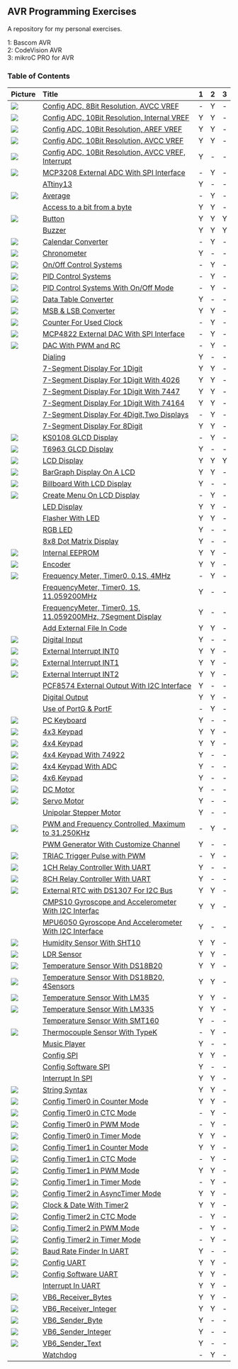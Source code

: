 ## AVR Programming Exercises
A repository for my personal exercises.

1: Bascom AVR  
2: CodeVision AVR  
3: mikroC PRO for AVR 

### Table of Contents
|Picture|Title|1|2|3|
|:------|:----|:----:|:--------:|:----:|
|![](ADC_08Bit_AVCC/Simulate/Album.png)						|[Config ADC, 8Bit Resolution, AVCC VREF](ADC_08Bit_AVCC)							|-|Y|-|
|![](ADC_10Bit_2V56/Simulate/Album.png)						|[Config ADC, 10Bit Resolution, Internal VREF](ADC_10Bit_2V56)							|Y|Y|-|
|![](ADC_10Bit_AREF/Simulate/Album.png)						|[Config ADC, 10Bit Resolution, AREF VREF](ADC_10Bit_AREF)							|Y|Y|-|
|![](ADC_10Bit_AVCC/Simulate/Album.png)						|[Config ADC, 10Bit Resolution, AVCC VREF](ADC_10Bit_AVCC)							|Y|Y|-|
|![](ADC_10Bit_AVCC_Interrupt/Simulate/Album.png)				|[Config ADC, 10Bit Resolution, AVCC VREF, Interrupt](ADC_10Bit_AVCC_Interrupt)					|Y|-|-|
|![](ADC_ExternalADC_MCP320x_SPI/Simulate/Album.png)				|[MCP3208 External ADC With SPI Interface](ADC_ExternalADC_MCP320x_SPI)						|-|Y|-|
|![]()										|[ATtiny13](ATtiny13)												|Y|-|-|
|![](Average/Simulate/Album.png)						|[Average](Average)												|-|Y|-|
|![]()										|[Access to a bit from a byte](BitAccess)									|Y|Y|-|
|![](Button/Simulate/Album.png)							|[Button](Button)												|Y|Y|Y|
|![]()										|[Buzzer](Buzzer)												|Y|Y|Y|
|![](CalendarConverter/Simulate/Album.png)					|[Calendar Converter](CalendarConverter)									|-|Y|-|
|![](Chronometer/Simulate/Album.png)						|[Chronometer](Chronometer)											|Y|-|-|
|![](ControlSystems_OnOff/Simulate/Album.png)					|[On/Off Control Systems](ControlSystems_OnOff)									|-|Y|-|
|![](ControlSystems_PID/Simulate/Album.png)					|[PID Control Systems](ControlSystems_PID)									|-|Y|-|
|![](ControlSystems_PID_OnOffMode/Simulate/Album.png)				|[PID Control Systems With On/Off Mode](ControlSystems_PID_OnOffMode)						|-|Y|-|
|![](Converter_DataTable/Simulate/Album.png)					|[Data Table Converter](Converter_DataTable)									|Y|-|-|
|![](Converter_MSB&LSB/Simulate/Album.png)					|[MSB & LSB Converter](Converter_MSB&LSB)									|Y|Y|-|
|![](CounterForUsedClock/Simulate/Album.png)					|[Counter For Used Clock](CounterForUsedClock)									|-|Y|-|
|![](DAC_ExternalDAC_MCP4822_SPI/Simulate/Album.png)				|[MCP4822 External DAC With SPI Interface](DAC_ExternalDAC_MCP4822_SPI)						|-|Y|-|
|![](DAC_WithPWM/Simulate/Album.png)						|[DAC With PWM and RC](DAC_WithPWM)										|-|Y|-|
|![]()										|[Dialing](Dialing)												|Y|-|-|
|![]()										|[7-Segment Display For 1Digit](Display_7Segment_1Digit)							|Y|Y|-|
|![]()										|[7-Segment Display For 1Digit With 4026](Display_7Segment_1Digit_4026)						|Y|Y|-|
|![]()										|[7-Segment Display For 1Digit With 7447](Display_7Segment_1Digit_7447)						|Y|Y|-|
|![]()										|[7-Segment Display For 1Digit With 74164](Display_7Segment_1Digit_74164)					|Y|Y|-|
|![]()										|[7-Segment Display For 4Digit,Two Displays](Display_7Segment_4Digit_2Display)					|-|Y|-|
|![]()										|[7-Segment Display For 8Digit](Display_7Segment_8Digit)							|Y|Y|-|
|![](Display_GLCD_KS0108/Simulate/Album.png)					|[KS0108 GLCD Display](Display_GLCD_KS0108)									|-|Y|-|
|![](Display_GLCD_T6963/Simulate/Album.png)					|[T6963 GLCD Display](Display_GLCD_T6963)									|Y|-|-|
|![](Display_LCD/Simulate/Album.png)						|[LCD Display](Display_LCD)											|Y|Y|Y|
|![](Display_LCD_BarGraph/Simulate/Album.png)					|[BarGraph Display On A LCD](Display_LCD_BarGraph)								|Y|Y|-|
|![](Display_LCD_Billboard/Simulate/Album.png)					|[Billboard With LCD Display](Display_LCD_Billboard)								|Y|-|-|
|![](Display_LCD_Menu/Simulate/Album.png)					|[Create Menu On LCD Display](Display_LCD_Menu)									|-|Y|-|
|![]()										|[LED Display](Display_LED)											|Y|Y|-|
|![]()										|[Flasher With LED](Display_LED_Flasher)									|Y|Y|-|
|![]()										|[RGB LED](Display_LED_RGB)											|Y|-|-|
|![]()										|[8x8 Dot Matrix Display](Display_Matrix_8x8)									|Y|-|-|
|![](EEPROM/Simulate/Album.png)							|[Internal EEPROM](EEPROM)											|Y|Y|-|
|![](Encoder/Simulate/Album.png)						|[Encoder](Encoder)												|Y|Y|-|
|![](FrequencyMeter_Timer0_0.1S_4MHz/Simulate/Album.png)			|[Frequency Meter, Timer0, 0.1S, 4MHz](FrequencyMeter_Timer0_0.1S_4MHz)						|-|Y|-|
|![]()										|[FrequencyMeter, Timer0, 1S, 11.059200MHz](FrequencyMeter_Timer0_1S_11.059200MHz)				|Y|-|-|
|![]()										|[FrequencyMeter, Timer0, 1S, 11.059200MHz, 7Segment Display](FrequencyMeter_Timer0_1S_11.059200MHz_7Segment)	|Y|-|-|
|![]()										|[Add External File In Code](Include)										|Y|Y|-|
|![](IO_Input/Simulate/Album.png)						|[Digital Input](IO_Input)											|Y|-|-|
|![](Interrupt_INT0/Simulate/Album.png)						|[External Interrupt INT0](Interrupt_INT0)									|Y|Y|-|
|![](Interrupt_INT1/Simulate/Album.png)						|[External Interrupt INT1](Interrupt_INT1)									|Y|Y|-|
|![](Interrupt_INT2/Simulate/Album.png)						|[External Interrupt INT2](Interrupt_INT2)									|Y|Y|-|
|![]()										|[PCF8574 External Output With I2C Interface](IO_ExternalOutputs_PCF8574_I2C)					|Y|-|-|
|![]()										|[Digital Output](IO_Output)											|Y|Y|-|
|![]()										|[Use of PortG & PortF](IO_PortG&PortF)										|-|Y|-|
|![](Keyboard_PC/Hardware/Album.png)						|[PC Keyboard](Keyboard_PC)											|Y|-|-|
|![](Keypad_4x3/Simulate/Album.png)						|[4x3 Keypad](Keypad_4x3)											|Y|Y|-|
|![](Keypad_4x4/Simulate/Album.png)						|[4x4 Keypad](Keypad_4x4)											|Y|Y|-|
|![](Keypad_4x4_Using74922/Simulate/Album.png)					|[4x4 Keypad With 74922](Keypad_4x4_74922)									|Y|-|-|
|![](Keypad_4x4_UsingADC/Simulate/Album.png)					|[4x4 Keypad With ADC](Keypad_4x4_ADC)										|Y|-|-|
|![](Keypad_4x6/Simulate/Album.png)						|[4x6 Keypad](Keypad_4x6)											|Y|-|-|
|![](Motor_DC/Simulate/Album.png)						|[DC Motor](Motor_DC)												|Y|-|-|
|![](Motor_Servo/Simulate/Album.png)						|[Servo Motor](Motor_Servo)											|Y|-|-|
|![]()										|[Unipolar Stepper Motor](Motor_UnipolarStepper)								|Y|-|-|
|![](PulseGenerator_PWM&FrequencyControlled_31.250KHz/Simulate/Album.png)	|[PWM and Frequency Controlled, Maximum to 31.250KHz](PulseGenerator_PWM&FrequencyControlled_31.250KHz)		|-|Y|-|
|![]()										|[PWM Generator With Customize Channel](PulseGenerator_PWMwithCustomizeChannel)					|Y|-|-|
|![](PulseGenerator_TriacTriggerPulseWithPWM/Simulate/Album.png)		|[TRIAC Trigger Pulse with PWM](PulseGenerator_TriacTriggerPulseWithPWM)					|-|Y|-|
|![](RelayController_UART_1CH/Simulate/Album.png)				|[1CH Relay Controller With UART](RelayController_UART_1CH)							|Y|-|-|
|![](RelayController_UART_8CH/Simulate/Album.png)				|[8CH Relay Controller With UART](RelayController_UART_8CH)							|Y|-|-|
|![](RTC_DS1307/Simulate/Album.png)						|[External RTC with DS1307 For I2C Bus](RTC_DS1307)								|Y|Y|-|
|![]()										|[CMPS10 Gyroscope and Accelerometer With I2C Interfac](Sensor_Gyroscope_CMPS10_I2C)				|Y|Y|-|
|![]()										|[MPU6050 Gyroscope And Accelerometer With I2C Interface](Sensor_Gyroscope_MPU6050_I2C)				|Y|-|-|
|![](Sensor_Humidity_SHT10/Simulate/Album.png)					|[Humidity Sensor With SHT10](Sensor_Humidity_SHT10)								|Y|Y|-|
|![](Sensor_LDR/Simulate/Album.png)						|[LDR Sensor](Sensor_LDR)											|Y|Y|-|
|![](Sensor_Temperature_DS18B20/Simulate/Album.png)				|[Temperature Sensor With DS18B20](Sensor_Temperature_DS18B20)							|Y|Y|-|
|![](Sensor_Temperature_DS18B20_4Sensors/Simulate/Album.png)			|[Temperature Sensor With DS18B20, 4Sensors](Sensor_Temperature_DS18B20_4Sensors)				|Y|Y|-|
|![](Sensor_Temperature_LM35/Simulate/Album.png)				|[Temperature Sensor With LM35](Sensor_Temperature_LM35)							|Y|Y|-|
|![](Sensor_Temperature_LM335/Simulate/Album.png)				|[Temperature Sensor With LM335](Sensor_Temperature_LM335)							|Y|Y|-|
|![]()										|[Temperature Sensor With SMT160](Sensor_Temperature_SMT160)							|Y|-|-|
|![](Sensor_Thermocouple_TypeK/Simulate/Album.png)				|[Thermocouple Sensor With TypeK](Sensor_Thermocouple_TypeK)							|-|Y|-|
|![]()										|[Music Player](Sound_MusicPlayer)										|Y|-|-|
|![]()										|[Config SPI](SPI_Config)											|Y|Y|-|
|![]()										|[Config Software SPI](SPI_SoftwareSPI)										|Y|-|-|
|![]()										|[Interrupt In SPI](SPI_Interrupt)										|Y|Y|-|
|![](String_Syntax/Simulate/Album.png)						|[String Syntax](String_Syntax)											|Y|Y|-|
|![](Timer0_Counter/Simulate/Album.png)						|[Config Timer0 in Counter Mode](Timer0_Counter)								|Y|Y|-|
|![](Timer0_CTC/Simulate/Album.png)						|[Config Timer0 in CTC Mode](Timer0_CTC)									|-|Y|-|
|![](Timer0_PWM/Simulate/Album.png)						|[Config Timer0 in PWM Mode](Timer0_PWM)									|-|Y|-|
|![](Timer0_Timer/Simulate/Album.png)						|[Config Timer0 in Timer Mode](Timer0_Timer)									|Y|Y|-|
|![](Timer1_Counter/Simulate/Album.png)						|[Config Timer1 in Counter Mode](Timer1_Counter)								|Y|Y|-|
|![](Timer1_CTC/Simulate/Album.png)						|[Config Timer1 in CTC Mode](Timer1_CTC)									|-|Y|-|
|![](Timer1_PWM/Simulate/Album.png)						|[Config Timer1 in PWM Mode](Timer1_PWM)									|Y|Y|-|
|![](Timer1_Timer/Simulate/Album.png)						|[Config Timer1 in Timer Mode](Timer1_Timer)									|-|Y|-|
|![](Timer2_AsyncTimer/Simulate/Album.png)					|[Config Timer2 in AsyncTimer Mode](Timer2_AsyncTimer)								|Y|Y|-|
|![](Timer2_Clock&Date/Simulate/Album.png)					|[Clock & Date With Timer2](Timer2_Clock&Date)									|Y|Y|-|
|![](Timer2_CTC/Simulate/Album.png)						|[Config Timer2 in CTC Mode](Timer2_CTC)									|-|Y|-|
|![](Timer2_PWM/Simulate/Album.png)						|[Config Timer2 in PWM Mode](Timer2_PWM)									|-|Y|-|
|![](Timer2_Timer/Simulate/Album.png)						|[Config Timer2 in Timer Mode](Timer2_Timer)									|-|Y|-|
|![](UART_BaudRateFinder/Simulate/Album.png)					|[Baud Rate Finder In UART](UART_BaudRateFinder)								|Y|-|-|
|![](UART_Config/Simulate/Album.png)						|[Config UART](UART_Config)											|Y|Y|-|
|![](UART_SoftwareUART/Simulate/Album.png)					|[Config Software UART](UART_SoftwareUART)									|Y|Y|-|
|![]()										|[Interrupt In UART](UART_Interrupt)										|Y|Y|-|
|![](VB6_Receiver_Bytes/Code_VB6/Album.jpg)					|[VB6_Receiver_Bytes](VB6_Receiver_Bytes)									|Y|Y|-|
|![](VB6_Receiver_Integer/Code_VB6/Album.jpg)					|[VB6_Receiver_Integer](VB6_Receiver_Integer)									|Y|Y|-|
|![](VB6_Sender_Byte/Code_VB6/Album.jpg)					|[VB6_Sender_Byte](VB6_Sender_Byte)										|Y|-|-|
|![](VB6_Sender_Integer/Code_VB6/Album.jpg)					|[VB6_Sender_Integer](VB6_Sender_Integer)									|Y|-|-|
|![](VB6_Sender_Text/Code_VB6/Album.jpg)					|[VB6_Sender_Text](VB6_Sender_Text)										|Y|-|-|
|![]()										|[Watchdog](Watchdog)												|-|Y|-|



